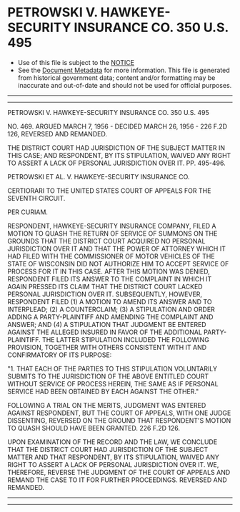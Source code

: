 ---
---

# PETROWSKI V. HAWKEYE-SECURITY INSURANCE CO. 350 U.S. 495

* Use of this file is subject to the [NOTICE](https://github.com/publicdocs/notice/blob/master/NOTICE)
* See the [Document Metadata](../../../) for more information.
  This file is generated from historical government data; content and/or formatting may be inaccurate and out-of-date and should not be used for official purposes.

----------
----------

PETROWSKI V. HAWKEYE-SECURITY INSURANCE CO. 350 U.S. 495

NO. 469.  ARGUED MARCH 7, 1956 - DECIDED MARCH 26, 1956 - 226 F.2D 126, REVERSED AND REMANDED.

THE DISTRICT COURT HAD JURISDICTION OF THE SUBJECT MATTER IN THIS CASE; AND RESPONDENT, BY ITS STIPULATION, WAIVED ANY RIGHT TO ASSERT A LACK OF PERSONAL JURISDICTION OVER IT.  PP.  495-496.

PETROWSKI ET AL. V. HAWKEYE-SECURITY INSURANCE CO.

CERTIORARI TO THE UNITED STATES COURT OF APPEALS FOR THE SEVENTH CIRCUIT.

PER CURIAM.

RESPONDENT, HAWKEYE-SECURITY INSURANCE COMPANY, FILED A MOTION TO QUASH THE RETURN OF SERVICE OF SUMMONS ON THE GROUNDS THAT THE DISTRICT COURT ACQUIRED NO PERSONAL JURISDICTION OVER IT AND THAT THE POWER OF ATTORNEY WHICH IT HAD FILED WITH THE COMMISSIONER OF MOTOR VEHICLES OF THE STATE OF WISCONSIN DID NOT AUTHORIZE HIM TO ACCEPT SERVICE OF PROCESS FOR IT IN THIS CASE.  AFTER THIS MOTION WAS DENIED, RESPONDENT FILED ITS ANSWER TO THE COMPLAINT IN WHICH IT AGAIN PRESSED ITS CLAIM THAT THE DISTRICT COURT LACKED PERSONAL JURISDICTION OVER IT. SUBSEQUENTLY, HOWEVER, RESPONDENT FILED (1) A MOTION TO AMEND ITS ANSWER AND TO INTERPLEAD; (2) A COUNTERCLAIM; (3) A STIPULATION AND ORDER ADDING A PARTY-PLAINTIFF AND AMENDING THE COMPLAINT AND ANSWER; AND (4) A STIPULATION THAT JUDGMENT BE ENTERED AGAINST THE ALLEGED INSURED IN FAVOR OF THE ADDITIONAL PARTY-PLAINTIFF.  THE LATTER STIPULATION INCLUDED THE FOLLOWING PROVISION, TOGETHER WITH OTHERS CONSISTENT WITH IT AND CONFIRMATORY OF ITS PURPOSE:

"1.  THAT EACH OF THE PARTIES TO THIS STIPULATION VOLUNTARILY SUBMITS TO THE JURISDICTION OF THE ABOVE ENTITLED COURT WITHOUT SERVICE OF PROCESS HEREIN, THE SAME AS IF PERSONAL SERVICE HAD BEEN OBTAINED BY EACH AGAINST THE OTHER."

FOLLOWING A TRIAL ON THE MERITS, JUDGMENT WAS ENTERED AGAINST RESPONDENT, BUT THE COURT OF APPEALS, WITH ONE JUDGE DISSENTING, REVERSED ON THE GROUND THAT RESPONDENT'S MOTION TO QUASH SHOULD HAVE BEEN GRANTED.  226 F.2D 126.

UPON EXAMINATION OF THE RECORD AND THE LAW, WE CONCLUDE THAT THE DISTRICT COURT HAD JURISDICTION OF THE SUBJECT MATTER AND THAT RESPONDENT, BY ITS STIPULATION, WAIVED ANY RIGHT TO ASSERT A LACK OF PERSONAL JURISDICTION OVER IT.  WE, THEREFORE, REVERSE THE JUDGMENT OF THE COURT OF APPEALS AND REMAND THE CASE TO IT FOR FURTHER PROCEEDINGS.  REVERSED AND REMANDED.


----------
----------

